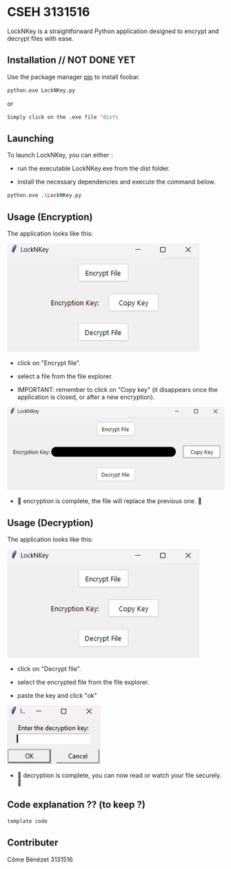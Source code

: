 # CSEH 3131516

LockNKey is a straightforward Python application designed to encrypt and decrypt files with ease.

## Installation // NOT DONE YET

Use the package manager [pip](https://pip.pypa.io/en/stable/) to install foobar.

```bash
python.exe LockNKey.py
```

or

```bash
Simply click on the .exe file "dist\
```

## Launching

To launch LockNKey, you can either :

- run the executable LockNKey.exe from the dist folder.

- install the necessary dependencies and execute the command below.

```bash
python.exe .\LockNKey.py
```

## Usage (Encryption)

The application looks like this:

![alt text](documentation/app_visual.png)

- click on "Encrypt file".

- select a file from the file explorer.

- IMPORTANT: remember to click on "Copy key" (it disappears once the application is closed, or after a new encryption).

![alt text](documentation/copy_key_visual.png)

- 🎊 encryption is complete, the file will replace the previous one. 🎊

## Usage (Decryption)

The application looks like this:

![alt text](documentation/app_visual.png)

- click on "Decrypt file".

- select the encrypted file from the file explorer.

- paste the key and click "ok"

![alt text](documentation/paste_key_visual.png)

- 🎊 decryption is complete, you can now read or watch your file securely. 🎊

## Code explanation ?? (to keep ?)

```python
template code
```

## Contributer

Côme Bénézet
3131516